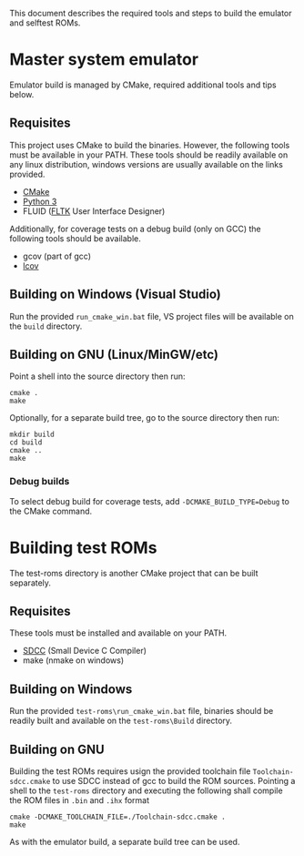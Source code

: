 This document describes the required tools and steps to build the emulator and
selftest ROMs.

# Master system emulator #

Emulator build is managed by CMake, required additional tools and tips below.

## Requisites ##

This project uses CMake to build the binaries. However, the following tools
must be available in your PATH. These tools should be readily available on any
linux distribution, windows versions are usually available on the links
provided.

* [CMake]
* [Python 3]
* FLUID ([FLTK] User Interface Designer)

Additionally, for coverage tests on a debug build (only on GCC) the following
tools should be available.

* gcov (part of gcc)
* [lcov]

## Building on Windows (Visual Studio) ##

Run the provided `run_cmake_win.bat` file, VS project files will be available
on the `build` directory.

## Building on GNU (Linux/MinGW/etc) ##

Point a shell into the source directory then run:

    cmake .
    make
    
Optionally, for a separate build tree, go to the source directory then run:

    mkdir build
    cd build
    cmake ..
    make

### Debug builds ###

To select debug build for coverage tests, add `-DCMAKE_BUILD_TYPE=Debug` to
the CMake command.

# Building test ROMs #

The test-roms directory is another CMake project that can be built separately. 

## Requisites ##

These tools must be installed and available on your PATH.

* [SDCC] (Small Device C Compiler)
* make (nmake on windows)
 
## Building on Windows ##

Run the provided `test-roms\run_cmake_win.bat` file, binaries should be readily
built and available on the `test-roms\Build` directory.

## Building on GNU ##

Building the test ROMs requires usign the provided toolchain file 
`Toolchain-sdcc.cmake` to use SDCC instead of gcc to build the ROM sources. 
Pointing a shell to the `test-roms` directory and executing the following shall
compile the ROM files in `.bin` and `.ihx` format

    cmake -DCMAKE_TOOLCHAIN_FILE=./Toolchain-sdcc.cmake .
    make

As with the emulator build, a separate build tree can be used.

   [lcov]:     http://ltp.sourceforge.net/coverage/lcov.php
   [CMake]:    https://cmake.org/
   [Python 3]: https://www.python.org
   [FLTK]:     http://www.fltk.org/index.php
   [SDCC]:     http://sdcc.sourceforge.net/
